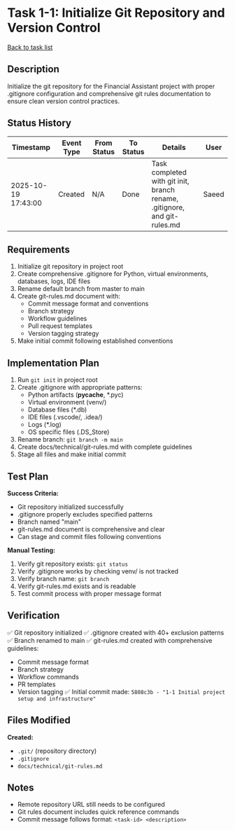 # Task 1-1: Initialize Git Repository and Version Control

[Back to task list](./tasks.md)

## Description

Initialize the git repository for the Financial Assistant project with proper .gitignore configuration and comprehensive git rules documentation to ensure clean version control practices.

## Status History

| Timestamp | Event Type | From Status | To Status | Details | User |
|-----------|------------|-------------|-----------|---------|------|
| 2025-10-19 17:43:00 | Created | N/A | Done | Task completed with git init, branch rename, .gitignore, and git-rules.md | Saeed |

## Requirements

1. Initialize git repository in project root
2. Create comprehensive .gitignore for Python, virtual environments, databases, logs, IDE files
3. Rename default branch from master to main
4. Create git-rules.md document with:
   - Commit message format and conventions
   - Branch strategy
   - Workflow guidelines
   - Pull request templates
   - Version tagging strategy
5. Make initial commit following established conventions

## Implementation Plan

1. Run `git init` in project root
2. Create .gitignore with appropriate patterns:
   - Python artifacts (__pycache__, *.pyc)
   - Virtual environment (venv/)
   - Database files (*.db)
   - IDE files (.vscode/, .idea/)
   - Logs (*.log)
   - OS specific files (.DS_Store)
3. Rename branch: `git branch -m main`
4. Create docs/technical/git-rules.md with complete guidelines
5. Stage all files and make initial commit

## Test Plan

**Success Criteria:**
- Git repository initialized successfully
- .gitignore properly excludes specified patterns
- Branch named "main"
- git-rules.md document is comprehensive and clear
- Can stage and commit files following conventions

**Manual Testing:**
1. Verify git repository exists: `git status`
2. Verify .gitignore works by checking venv/ is not tracked
3. Verify branch name: `git branch`
4. Verify git-rules.md exists and is readable
5. Test commit process with proper message format

## Verification

✅ Git repository initialized
✅ .gitignore created with 40+ exclusion patterns
✅ Branch renamed to main
✅ git-rules.md created with comprehensive guidelines:
  - Commit message format
  - Branch strategy
  - Workflow commands
  - PR templates
  - Version tagging
✅ Initial commit made: `5808c3b - "1-1 Initial project setup and infrastructure"`

## Files Modified

**Created:**
- `.git/` (repository directory)
- `.gitignore`
- `docs/technical/git-rules.md`

## Notes

- Remote repository URL still needs to be configured
- Git rules document includes quick reference commands
- Commit message follows format: `<task-id> <description>`

